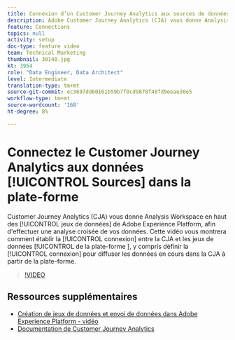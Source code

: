 ```yaml
---
title: Connexion d’un Customer Journey Analytics aux sources de données dans la plateforme
description: Adobe Customer Journey Analytics (CJA) vous donne Analysis Workspace en plus des ensembles de données de Adobe Experience Platform, afin d'effectuer une analyse croisée de vos données. Cette vidéo vous montrera comment établir la connexion entre CJA et les ensembles de données de la plate-forme, y compris la définition de la connexion pour diffuser les données en cours dans CJA à partir de la plate-forme.
feature: Connections
topics: null
activity: setup
doc-type: feature video
team: Technical Marketing
thumbnail: 30140.jpg
kt: 3954
role: "Data Engineer, Data Architect"
level: Intermediate
translation-type: tm+mt
source-git-commit: ec3697dd60161b59b7f0cd9878f40fd9eeae30e5
workflow-type: tm+mt
source-wordcount: '168'
ht-degree: 8%

---
```



# Connectez le Customer Journey Analytics aux données [!UICONTROL Sources] dans la plate-forme

Customer Journey Analytics (CJA) vous donne Analysis Workspace en haut des [!UICONTROL jeux de données] de Adobe Experience Platform, afin d&#39;effectuer une analyse croisée de vos données. Cette vidéo vous montrera comment établir la [!UICONTROL connexion] entre la CJA et les jeux de données [!UICONTROL de la plate-forme ], y compris définir la [!UICONTROL connexion] pour diffuser les données en cours dans la CJA à partir de la plate-forme.

>[!VIDEO](https://video.tv.adobe.com/v/30140/?quality=12&enable10seconds=on&speedcontrol=on)

## Ressources supplémentaires

* [Création de jeux de données et envoi de données dans Adobe Experience Platform - vidéo](https://docs.adobe.com/content/help/en/platform-learn/tutorials/data-ingestion/create-datasets-and-ingest-data.html)
* [Documentation de Customer Journey Analytics](https://docs.adobe.com/content/help/fr-FR/analytics-platform/using/cja-landing.html)
